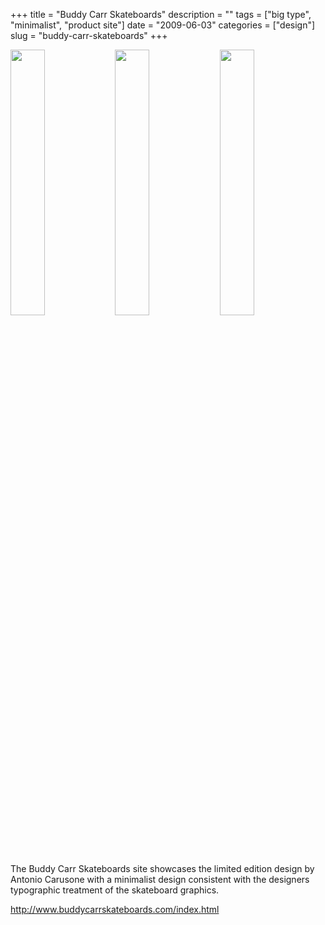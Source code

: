 +++
title = "Buddy Carr Skateboards"
description = ""
tags = ["big type", "minimalist", "product site"]
date = "2009-06-03"
categories = ["design"]
slug = "buddy-carr-skateboards"
+++


<div id="screens-thumbs" class="clearfix mt1-5">
<a href="//media.konigi.com/design/buddycarskateboards-1.jpg" class="group" rel="group"><img src="//media.konigi.com/design/buddycarskateboards-1.png" alt="" class="thumb" style="width: 33%; max-width: 33%;padding: 0 1px 1px 0" /></a><a href="//media.konigi.com/design/buddycarskateboards-2.jpg" class="group" rel="group"><img src="//media.konigi.com/design/buddycarskateboards-2.png" alt="" class="thumb" style="width: 33%; max-width: 33%;padding: 0 1px 1px 0" /></a><a href="//media.konigi.com/design/buddycarskateboards-3.jpg" class="group" rel="group"><img src="//media.konigi.com/design/buddycarskateboards-3.png" alt="" class="thumb" style="width: 33%; max-width: 33%;padding: 0 1px 1px 0" /></a>
</div>   
<p>The Buddy Carr Skateboards site showcases the limited edition design by Antonio Carusone with a minimalist design consistent with the designers typographic treatment of the skateboard graphics.</p>
<p><a href="http://www.buddycarrskateboards.com/index.html">http://www.buddycarrskateboards.com/index.html</a></p>  

